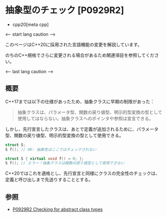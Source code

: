 # 抽象型のチェック [P0929R2]
* cpp20[meta cpp]

<-- start lang caution -->

このページはC++20に採用された言語機能の変更を解説しています。

のちのC++規格でさらに変更される場合があるため関連項目を参照してください。

<-- last lang caution -->

## 概要
C++17までは以下の仕様があったため、抽象クラスに早期の制限があった：

> 抽象クラスは、パラメータ型、関数の戻り値型、明示的型変換の型として使用してはならない。抽象クラスへのポインタや参照は宣言できる。

しかし、先行宣言したクラスは、あとで定義が追加されるために、パラメータ型、関数の戻り値型、明示的型変換の型として使用できる。

```cpp
struct S;
S f(); // OK: 抽象性はここではチェックされない

struct S { virtual void f() = 0; };
S f(); // エラー！抽象クラスは関数の戻り値型として使用できない
```

C++20ではこれを適格とし、先行宣言と同様にクラスの完全性のチェックは、定義と呼び出しまで先送りすることとする。


## 参照
- [P0929R2 Checking for abstract class types](http://www.open-std.org/jtc1/sc22/wg21/docs/papers/2018/p0929r2.html)